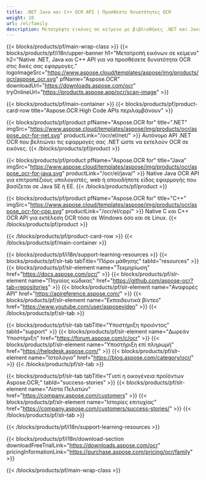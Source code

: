 ```yaml
---
title: .NET Java και C++ OCR API | Προσθέστε δυνατότητες OCR 
weight: 10
url: /el/family
description: Μετατρέψτε εικόνες σε κείμενο με βιβλιοθήκες .NET και Java OCR για αγγλικές, γαλλικές, ισπανικές και πορτογαλικές γλώσσες.
---
```


{{< blocks/products/pf/main-wrap-class >}}
{{< blocks/products/pf/i18n/upper-banner h1="Μετατροπή εικόνων σε κείμενο" h2="Native .NET, Java και C++ API για να προσθέσετε δυνατότητα OCR στις δικές σας εφαρμογές." logoImageSrc="https://www.aspose.cloud/templates/aspose/img/products/ocr/aspose_ocr.svg" pfName="Aspose.OCR" downloadUrl="https://downloads.aspose.com/ocr" tryOnlineUrl="https://products.aspose.app/ocr/scan-image" >}}

{{< blocks/products/pf/main-container >}}
{{< blocks/products/pf/product-card-row title="Aspose.OCR High Code APIs περιλαμβάνουν" >}}

{{< blocks/products/pf/product pfName="Aspose.OCR for" title=".NET" imgSrc="https://www.aspose.cloud/templates/aspose/img/products/ocr/aspose_ocr-for-net.svg" productLink="/ocr/el/net/" >}}
Αυτόνομο API .NET OCR που βελτιώνει τις εφαρμογές σας .NET ώστε να εκτελούν OCR σε εικόνες.
{{< /blocks/products/pf/product >}}

{{< blocks/products/pf/product pfName="Aspose.OCR for" title="Java" imgSrc="https://www.aspose.cloud/templates/aspose/img/products/ocr/aspose_ocr-for-java.svg" productLink="/ocr/el/java/" >}}
Native Java OCR API για επιτραπέζιους υπολογιστές, web ή οποιοδήποτε είδος εφαρμογής που βασίζεται σε Java SE ή EE.
{{< /blocks/products/pf/product >}}

{{< blocks/products/pf/product pfName="Aspose.OCR for" title="C++" imgSrc="https://www.aspose.cloud/templates/aspose/img/products/ocr/aspose_ocr-for-cpp.svg" productLink="/ocr/el/cpp/" >}}
Native C και C++ OCR API για εκτέλεση OCR τόσο σε Windows όσο και σε Linux.
{{< /blocks/products/pf/product >}}

{{< /blocks/products/pf/product-card-row >}}
{{< /blocks/products/pf/main-container >}}

{{< blocks/products/pf/i18n/support-learning-resources >}}
{{< blocks/products/pf/slr-tab tabTitle="Πόροι μάθησης" tabId="resources" >}}
{{< blocks/products/pf/slr-element name="Τεκμηρίωση" href="https://docs.aspose.com/ocr/" >}}
{{< blocks/products/pf/slr-element name="Πηγαίος κώδικας" href="https://github.com/aspose-ocr?tab=repositories" >}}
{{< blocks/products/pf/slr-element name="Αναφορές API" href="https://apireference.aspose.com/" >}}
{{< blocks/products/pf/slr-element name="Εκπαιδευτικά βίντεο" href="https://www.youtube.com/user/asposevideo" >}}
{{< /blocks/products/pf/slr-tab >}}

{{< blocks/products/pf/slr-tab tabTitle="Υποστήριξη προιόντος" tabId="support" >}}
{{< blocks/products/pf/slr-element name="Δωρεάν Υποστήριξη" href="https://forum.aspose.com/c/ocr" >}}
{{< blocks/products/pf/slr-element name="Υποστήριξη επί πληρωμή" href="https://helpdesk.aspose.com/" >}}
{{< blocks/products/pf/slr-element name="Ιστολόγιο" href="https://blog.aspose.com/category/ocr/" >}}
{{< /blocks/products/pf/slr-tab >}}

{{< blocks/products/pf/slr-tab tabTitle="Γιατί η οικογένεια προϊόντων Aspose.OCR;" tabId="success-stories" >}}
{{< blocks/products/pf/slr-element name="Λίστα Πελατών" href="https://company.aspose.com/customers" >}}
{{< blocks/products/pf/slr-element name="Ιστορίες επιτυχίας" href="https://company.aspose.com/customers/success-stories/" >}}
{{< /blocks/products/pf/slr-tab >}}

{{< /blocks/products/pf/i18n/support-learning-resources >}}

{{< blocks/products/pf/i18n/download-section downloadFreeTrialLink="https://downloads.aspose.com/ocr" pricingInformationLink="https://purchase.aspose.com/pricing/ocr/family" >}}

{{< /blocks/products/pf/main-wrap-class >}}